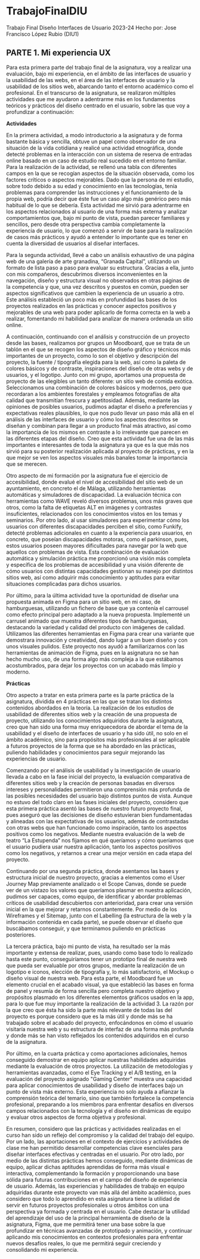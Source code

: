 # TrabajoFinalDIU

Trabajo Final Diseño Interfaces de Usuario 2023-24 
Hecho por: Jose Francisco López Rubio (DIU1)

## PARTE 1. Mi experiencia UX

Para esta primera parte del trabajo final de la asignatura, voy a realizar una evaluación, bajo mi experiencia, en el ámbito de las interfaces de usuario y la usabilidad de las webs, en el área de las interfaces de usuario y la usabilidad de los sitios web, abarcando tanto el entorno académico como el profesional. En el transcurso de la asignatura, se realizaron múltiples actividades que me ayudaron a adentrarme más en los fundamentos teóricos y prácticos del diseño centrado en el usuario, sobre las que voy a profundizar a continuación:

**Actividades**

En la primera actividad, a modo introductorio a la asignatura y de forma bastante básica y sencilla, obtuve un papel como observador de una situación de la vida cotidiana y realicé una actividad etnográfica, donde detecté problemas en la interacción con un sistema de reserva de entradas online basado en un caso de estudio real sucedido en el entorno familiar. Para la realización de la actividad, se rellenó una tabla con diferentes campos en la que se recogían aspectos de la situación observada, como los factores críticos o aspectos mejorables. Dado que la persona de mi estudio, sobre todo debido a su edad y conocimiento en las tecnologías, tenía problemas para comprender las instrucciones y el funcionamiento de la propia web, podría decir que éste fue un caso algo más genérico pero más habitual de lo que se debería. Esta actividad me sirvió para adentrarme en los aspectos relacionados al usuario de una forma más externa y analizar comportamientos que, bajo mi punto de vista, puedan parecer familiares y sencillos, pero desde otra perspectiva cambia completamente la experiencia de usuario, lo que comenzó a servir de base para la realización de casos más prácticos y ayudó a entender lo importante que es tener en cuenta la diversidad de usuarios al diseñar interfaces.

Para la segunda actividad, llevé a cabo un análisis exhaustivo de una página web de una galería de arte granadina, “Granada Capital”, utilizando un formato de lista paso a paso para evaluar su estructura. Gracias a ella, junto con mis compañeros, descubrimos diversos inconvenientes en la navegación, diseño y estructura visual no observados en otras páginas de la competencia y que, una vez descritos y puestos en común, pueden ser aspectos significativos que cambien la experiencia de un usuario a otro. Este análisis estableció un poco más en profundidad las bases de los proyectos realizados en las prácticas y conocer aspectos positivos y mejorables de una web para poder aplicarlo de forma correcta en la web a realizar, fomentando mi habilidad para analizar de manera ordenada un sitio online.

A continuación, continuando con el análisis y construcción de un proyecto desde las bases, realizamos por grupos un Moodboard, que se trata de un tablón en el que se recogen los aspectos de diseño gráfico y técnicos más importantes de un proyecto, como lo son el objetivo y descripción del proyecto, la fuente / tipografía elegida para la web, así como la paleta de colores básicos y de contraste, inspiraciones del diseño de otras webs y de usuarios, y el logotipo. Junto con mi grupo, aportamos una propuesta de proyecto de las elegibles un tanto diferente: un sitio web de comida exótica. Seleccionamos una combinación de colores básicos y modernos, pero que recordaran a los ambientes forestales y empleamos fotografías de alta calidad que transmitían frescura y apetitosidad. Además, mediante las opiniones de posibles usuarios, pudimos adaptar el diseño a preferencias y expectativas reales plausibles, lo que nos pudo llevar un paso más allá en el análisis de las interfaces de usuario y cómo los aspectos descritos se diseñan y combinan para llegar a un producto final más atractivo, así como la importancia de los mismos en contraste a lo irrelevante que parecen en las diferentes etapas del diseño. Creo que esta actividad fue una de las más importantes e interesantes de toda la asignatura ya que es la que más nos sirvió para su posterior realización aplicada al proyecto de prácticas, y en la que mejor se ven los aspectos visuales más banales tomar la importancia que se merecen.

Otro aspecto de mi formación por la asignatura fue el ejercicio de accesibilidad, donde evalué el nivel de accesibilidad del sitio web de un ayuntamiento, en concreto el de Málaga, utilizando herramientas automáticas y simuladores de discapacidad. La evaluación técnica con herramientas como WAVE reveló diversos problemas, unos más graves que otros, como la falta de etiquetas ALT en imágenes y contrastes insuficientes, relacionados con los conocimientos vistos en los temas y seminarios. Por otro lado, al usar simuladores para experimentar cómo los usuarios con diferentes discapacidades perciben el sitio, como Funkify, detecté problemas adicionales en cuanto a la experiencia para usuarios, en concreto, que poseían discapacidades motoras, como el parkinson, pues, estos usuarios poseen mayores dificultades para navegar por la web que aquellos con problemas de vista. Esta combinación de evaluación automática y simulación práctica me proporcionó una visión más completa y específica de los problemas de accesibilidad y una visión diferente de cómo usuarios con distintas capacidades gestionan su manejo por distintos sitios web, así como adquirir más conocimiento y aptitudes para evitar situaciones complicadas para dichos usuarios.

Por último, para la última actividad tuve la oportunidad de diseñar una propuesta animada en Figma para un sitio web, en mi caso, de hamburguesas, utilizando un fichero de base que ya contenía el carrousel como efecto principal pero adaptado a la nueva propuesta. Implementé un carrusel animado que muestra diferentes tipos de hamburguesas, destacando la variedad y calidad del producto con imágenes de calidad. Utilizamos las diferentes herramientas en Figma para crear una variante que demostrara innovación y creatividad, dando lugar a un buen diseño y con unos visuales pulidos. Este proyecto nos ayudó a familiarizarnos con las herramientas de animación de Figma, pues en la asignatura no se han hecho mucho uso, de una forma algo más compleja a la que estábamos acostumbrados, para dejar los proyectos con un acabado más limpio y moderno.

**Prácticas** 

Otro aspecto a tratar en esta primera parte es la parte práctica de la asignatura, dividida en 4 prácticas en las que se tratan los distintos contenidos abordados en la teoría. La realización de los estudios de usabilidad de diferentes sitios web y la creación de una propuesta de proyecto, utilizando los conocimientos adquiridos durante la asignatura, creo que han sido una forma muy enriquecedora de abordar el tema de la usabilidad y el diseño de interfaces de usuario y ha sido útil, no solo en el ámbito académico, sino para propósitos más profesionales al ser aplicable a futuros proyectos de la forma que se ha abordado en las prácticas, puliendo habilidades y conocimientos para seguir mejorando las experiencias de usuario.

Comenzando por el análisis de usabilidad y la investigación de usuario llevada a cabo en la fase inicial del proyecto, la evaluación comparativa de diferentes sitios web y la creación de personas basadas en diversos intereses y personalidades permitieron una comprensión más profunda de las posibles necesidades del usuario bajo distintos puntos de vista. Aunque no estuvo del todo claro en las fases iniciales del proyecto, considero que esta primera práctica asentó las bases de nuestro futuro proyecto final, pues aseguró que las decisiones de diseño estuvieran bien fundamentadas y alineadas con las expectativas de los usuarios, además de contrastadas con otras webs que han funcionado como inspiración, tanto los aspectos positivos como los negativos. Mediante nuestra evaluación de la web de teatro “La Estupenda” nos fijamos en qué queríamos y cómo queríamos que el usuario pudiera usar nuestra aplicación, tanto los aspectos positivos como los negativos, y retarnos a crear una mejor versión en cada etapa del proyecto.

Continuando por una segunda práctica, donde asentamos las bases y estructura inicial de nuestro proyecto, gracias a elementos como el User Journey Map previamente analizado o el Scope Canvas, donde se puede ver de un vistazo los valores que queríamos plasmar en nuestra aplicación, pudimos ser capaces, como equipo, de identificar y abordar problemas críticos de usabilidad descubiertos con anterioridad, para crear una versión inicial en la que mejorar y retarnos constantemente. Por medio de los Wireframes y el Sitemap, junto con el Labelling (la estructura de la web y la información contenida en cada parte), se puede observar el diseño que buscábamos conseguir, y que terminamos puliendo en prácticas posteriores.

La tercera práctica, bajo mi punto de vista, ha resultado ser la más importante y extensa de realizar, pues, usando como base todo lo realizado hasta este punto, conseguiríamos tener un prototipo final de nuestra web que pueda ser evaluable por otros grupos, mediante la realización de un logotipo e iconos, elección de tipografía y, lo más satisfactorio, el Mockup o diseño visual de nuestra web. Para esta parte, el Moodboard fue un elemento crucial en el acabado visual, ya que estableció las bases en forma de panel y resumía de forma sencilla pero completa nuestro objetivo y propósitos plasmado en los diferentes elementos gráficos usados en la app, para lo que fue muy importante la realización de la actividad 3. La razón por la que creo que ésta ha sido la parte más relevante de todas las del proyecto es porque considero que es la más útil y donde más se ha trabajado sobre el acabado del proyecto, enfocándonos en cómo el usuario visitaría nuestra web y su estructura de interfaz de una forma más profunda y donde más se han visto reflejados los contenidos adquiridos en el curso de la asignatura.

Por último, en la cuarta práctica y como aportaciones adicionales, hemos conseguido demostrar en equipo aplicar nuestras habilidades adquiridas mediante la evaluación de otros proyectos. La utilización de metodologías y herramientas avanzadas, como el Eye Tracking y el A/B testing, en la evaluación del proyecto asignado "Gaming Center" muestra una capacidad para aplicar conocimientos de usabilidad y diseño de interfaces bajo un punto de vista más externo. Esta experiencia no solo ayuda a afianzar la comprensión teórica del temario, sino que también fortalece la competencia profesional, preparando a los miembros para enfrentar desafíos en diversos campos relacionados con la tecnología y el diseño en dinámicas de equipo y evaluar otros aspectos de forma objetiva y profesional.

En resumen, considero que las prácticas y actividades realizadas en el curso han sido un reflejo del compromiso y la calidad del trabajo del equipo. Por un lado, las aportaciones en el contexto de ejercicios y actividades de clase me han permitido desarrollar competencias clave esenciales para diseñar interfaces efectivas y centradas en el usuario. Por otro lado, por medio de las distintas prácticas hemos conseguido, mediante dinámicas de equipo, aplicar dichas aptitudes aprendidas de forma más visual e interactiva, complementando la formación y proporcionando una base sólida para futuras contribuciones en el campo del diseño de experiencia de usuario. Además, las experiencias y habilidades de trabajo en equipo adquiridas durante este proyecto van más allá del ámbito académico, pues considero que todo lo aprendido en esta asignatura tiene la utilidad de servir en futuros proyectos profesionales u otros ámbitos con una perspectiva ya formada y centrada en el usuario. Cabe destacar la utilidad del aprendizaje del uso de la principal herramienta de diseño de la asignatura, Figma, que me permitirá tener una base sobre la que profundizar en técnicas avanzadas de prototipado y animación, y continuar aplicando mis conocimientos en contextos profesionales para enfrentar nuevos desafíos reales, lo que me permitirá seguir creciendo y consolidando mi experiencia.



